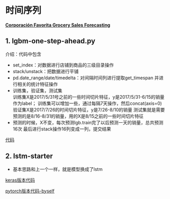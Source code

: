 # 时间序列

[**Corporación Favorita Grocery Sales Forecasting**](https://www.kaggle.com/c/favorita-grocery-sales-forecasting)

## 1. lgbm-one-step-ahead.py

介绍：代码中包含<br>
 - set_index：对数据进行店铺到商品的三级目录操作<br>
 - stack/unstack：把数据进行平铺<br>
 - pd.date_range/date/timedelta：对间隔时间列进行提取get_timespan
 并进行相关的统计特征操作<br>
 - 训练集，验证集，测试集<br>
训练集X是2017/5/31号之前的一些时间切片特征，y是2017/5/31-6/15的销量作为label；
训练集可以增加一些，通过每隔7天操作，然后concat(axis=0)<br>
验证集X是2017/7/26的时间切片特征，y是7/26-8/10的销量
测试集就是需要预测的是8/16-8/31的销量，用的X是8/15之前的一些时间切片特征<br>
 - 预测的时候，X不变，每次预测lgb.train完了以后预测一天的销量，总共预测16次
 最后进行stack操作16列变成一列，提交结果
 
 [代码](code/lgbm-one-step-ahead.py)
 
## 2. lstm-starter

 - 基本思路和上一个一样，就是模型换成了lstm
 
 [keras版本代码](code/lstm-starter-keras-version.py)
 
 [pytorch版本代码-byself](code/lstm_starter_pytorch_version)
 


